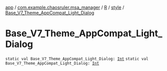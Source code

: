 [app](../../../index.md) / [com.example.chaosruler.msa_manager](../../index.md) / [R](../index.md) / [style](index.md) / [Base_V7_Theme_AppCompat_Light_Dialog](.)

# Base_V7_Theme_AppCompat_Light_Dialog

`static val Base_V7_Theme_AppCompat_Light_Dialog: `[`Int`](https://kotlinlang.org/api/latest/jvm/stdlib/kotlin/-int/index.html)
`static val Base_V7_Theme_AppCompat_Light_Dialog: `[`Int`](https://kotlinlang.org/api/latest/jvm/stdlib/kotlin/-int/index.html)
